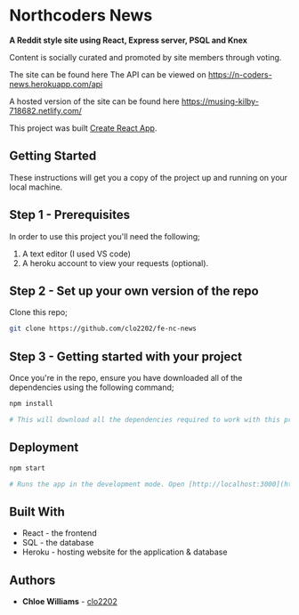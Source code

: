 # Northcoders News

**A Reddit style site using React, Express server, PSQL and Knex**

Content is socially curated and promoted by site members through voting.

The site can be found here 
The API can be viewed on https://n-coders-news.herokuapp.com/api

A hosted version of the site can be found here https://musing-kilby-718682.netlify.com/

This project was built [Create React App](https://github.com/facebook/create-react-app).

## Getting Started

These instructions will get you a copy of the project up and running on your local machine.

## Step 1 - Prerequisites 

In order to use this project you'll need the following;

1. A text editor (I used VS code)
2. A heroku account to view your requests (optional).

## Step 2 - Set up your own version of the repo

Clone this repo;

```bash
git clone https://github.com/clo2202/fe-nc-news
```

## Step 3 - Getting started with your project

Once you're in the repo, ensure you have downloaded all of the dependencies using the following command;

```bash
npm install

# This will download all the dependencies required to work with this project.
```

## Deployment

```bash
npm start

# Runs the app in the development mode. Open [http://localhost:3000](http://localhost:3000) to view it in the browser.
```
## Built With 

* React - the frontend
* SQL - the database
* Heroku - hosting website for the application & database

## Authors 

* **Chloe Williams** - [clo2202](https://github.com/clo2202)
